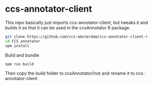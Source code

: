 # ccs-annotator-client

This repo basically just imports ccs-annotator-client, but tweaks it and builds it so that it can be used in the ccsAnnotator R package.

```bash
git clone https://github.com/ccs-amsterdam/ccs-annotator-client-r
cd CCS_annotator
npm install
```

Build and bundle

```bash
npm run build
```

Then copy the build folder to ccsAnnotator/inst and rename it to ccs-annotator-client
